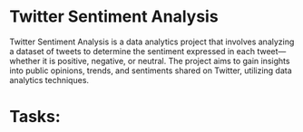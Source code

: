 # Twitter Sentiment Analysis
Twitter Sentiment Analysis is a data analytics project that involves analyzing a dataset of tweets to determine the sentiment expressed in each tweet—whether it is positive, negative, or neutral. The project aims to gain insights into public 
opinions, trends, and sentiments shared on Twitter, utilizing data analytics techniques.

# Tasks:
